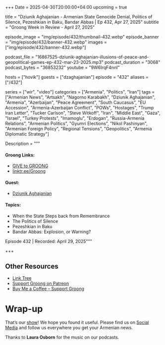 +++
Date = 2025-04-30T20:00:00+04:00
upcoming = true

title = "Dziunik Aghajanian - Armenian State Genocide Denial, Politics of Silence, Pezeshkian in Baku, Bandar Abbas | Ep 432, Apr 27, 2025"
subtitle = "Groong Week in Review - April 27, 2025"

episode_image = "img/episode/432/thumbnail-432.webp"
episode_banner = "img/episode/432/banner-432.webp"
images = ["img/episode/432/banner-432.webp"]

podcast_file = "16867525-dziunik-aghajanian-illusions-of-peace-and-geopolitical-games-ep-432-mar-23-2025.mp3"
podcast_duration = "3068"
podcast_bytes = "36853232"
youtube = "9W6IrqF4nnI"

hosts = ["hovik"]
guests = ["dzaghajanian"]
episode = "432"
aliases = ["/432"]

series = ["wir", "video"]
categories = ["Armenia", "Politics", "Iran"]
tags = ["Armenian News", "Artsakh", "Nagorno Karabakh", "Dziunik Aghajanian", "Armenia", "Azerbaijan", "Peace Agreement", "South Caucasus", "EU Accession", "Armenia-Azerbaijan Conflict", "POWs", "Hostages", "Trump Iran Letter", "Tucker Carlson", "Steve Witkoff", "Iran", "Middle East", "Gaza", "Israel", "Turkey Protests", "Imamoglu", "Erdogan", "Russia-Armenia Relations", "Armenian Politics", "Gyumri Elections", "Nikol Pashinyan", "Armenian Foreign Policy", "Regional Tensions", "Geopolitics", "Armenia Diplomatic Strategy"]

Description = """

#### Groong Links:
* [GIVE to GROONG](https://podcasts.groong.org/donate)
* [linktr.ee/Groong](https://linktr.ee/groong)

#### Guest:
* [Dziunik Aghajanian](/guest/dzaghajanian)

#### Topics:
* When the State Steps back from Remembrance
* The Politics of Silence
* Pezeshkian in Baku
* Bandar Abbas: Explosion, or Warning?

Episode 432 | Recorded: April 29, 2025"""

+++



## Other Resources

- [Link Tree](https://linktr.ee/groong)  
- [Support Groong on Patreon](https://www.patreon.com/ann_groong)  
- [Buy Me a Coffee – Support Groong](https://www.buymeacoffee.com/groong)  

# Wrap-up

That’s our [show](https://podcasts.groong.org/)! We hope you found it useful. Please find us on [Social Media](https://linktr.ee/groong) and follow us everywhere you get your Armenian news.

Thanks to **Laura Osborn** for the music on our podcasts.

